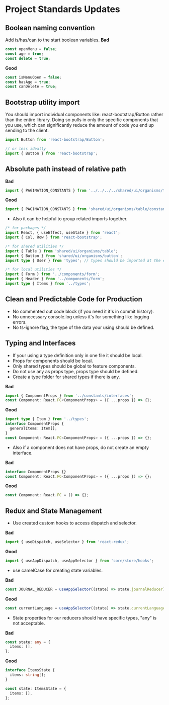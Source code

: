 # Project Standards Updates

## Boolean naming convention

Add is/has/can to the start boolean variables.
**Bad**

```typescript
const openMenu = false;
const age = true;
const delete = true;
```

**Good**

```typescript
const isMenuOpen = false;
const hasAge = true;
const canDelete = true;
```

## Bootstrap utility import

You should import individual components like: react-bootstrap/Button rather than the entire library. Doing so pulls in only the specific components that you use, which can significantly reduce the amount of code you end up sending to the client.

```typescript
import Button from 'react-bootstrap/Button';

// or less ideally
import { Button } from 'react-bootstrap';
```

## Absolute path instead of relative path

**Bad**

```typescript
import { PAGINATION_CONSTANTS } from '../../../../shared/ui/organisms/table/constants/constants';
```

**Good**

```typescript
import { PAGINATION_CONSTANTS } from 'shared/ui/organisms/table/constants/constants';
```

- Also it can be helpful to group related imports together.

```typescript
/* for packages */
import React, { useEffect, useState } from 'react';
import { Col, Row } from 'react-bootstrap';

/* for shared utilities */
import { Table } from 'shared/ui/organisms/table';
import { Button } from 'shared/ui/organisms/button';
import type { User } from 'types'; // types should be imported at the end of the group

/* for local utilities */
import { Form } from '../components/form';
import { Header } from '../components/form';
import type { Items } from '../types';
```

## Clean and Predictable Code for Production

- No commented out code block (if you need it it's in commit history).
- No unnecessary console.log unless it's for something like logging errors.
- No ts-ignore flag, the type of the data your using should be defined.

## Typing and Interfaces

- If your using a type definition only in one file it should be local.
- Props for components should be local.
- Only shared types should be global to feature components.
- Do not use any as props type, props type should be defined.
- Create a type folder for shared types if there is any.

**Bad**

```typescript
import { ComponentProps } from '../constants/interfaces';
const Component: React.FC<ComponentProps> = ({ ...props }) => {};
```

**Good**

```typescript
import type { Item } from '../types';
interface ComponentProps {
  generalItems: Item[];
}
const Component: React.FC<ComponentProps> = ({ ...props }) => {};
```

- Also if a component does not have props, do not create an empty interface.

**Bad**

```typescript
interface ComponentProps {}
const Component: React.FC<ComponentProps> = ({ ...props }) => {};
```

**Good**

```typescript
const Component: React.FC = () => {};
```

## Redux and State Management

- Use created custom hooks to access dispatch and selector.

**Bad**

```typescript
import { useDispatch, useSelector } from 'react-redux';
```

**Good**

```typescript
import { useAppDispatch, useAppSelector } from 'core/store/hooks';
```

- use camelCase for creating state variables.

**Bad**

```typescript
const JOURNAL_REDUCER = useAppSelector((state) => state.journalReducer);
```

**Good**

```typescript
const currentLanguage = useAppSelector((state) => state.currentLanguage);
```

- State properties for our reducers should have specific types, "any" is not acceptable.

**Bad**

```typescript
const state: any = {
  items: [],
};
```

**Good**

```typescript
interface ItemsState {
  items: string[];
}

const state: ItemsState = {
  items: [],
};
```
